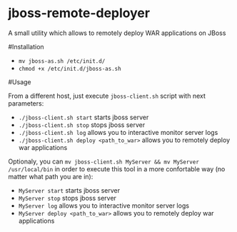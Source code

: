 # jboss-remote-deployer
A small utility which allows to remotely deploy WAR applications  on JBoss

#Installation

* `mv jboss-as.sh /etc/init.d/`
* `chmod +x /etc/init.d/jboss-as.sh`

#Usage

From a different host, just execute `jboss-client.sh` script with next parameters:

* `./jboss-client.sh start` starts jboss server
* `./jboss-client.sh stop` stops jboss server
* `./jboss-client.sh log` allows you to interactive monitor server logs
* `./jboss-client.sh deploy <path_to_war>` allows you to remotely deploy war applications

Optionaly, you can `mv jboss-client.sh MyServer && mv MyServer /usr/local/bin`  in order to execute this tool in a more confortable way (no matter what path you are in):

* `MyServer start` starts jboss server
* `MyServer stop` stops jboss server
* `MyServer log` allows you to interactive monitor server logs
* `MyServer deploy <path_to_war>` allows you to remotely deploy war applications
